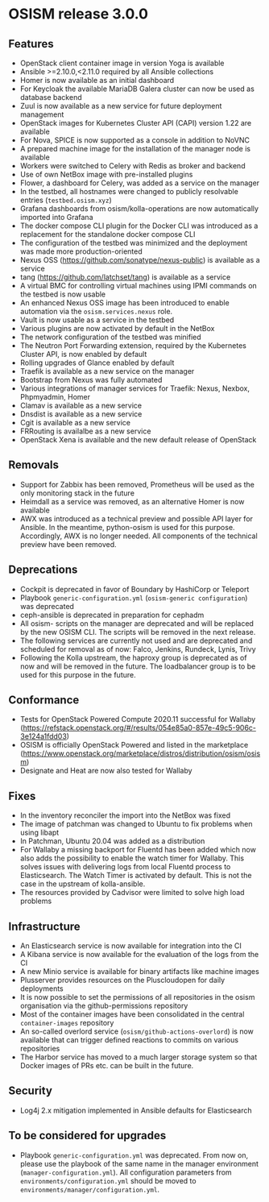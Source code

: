 # OSISM release 3.0.0

## Features

* OpenStack client container image in version Yoga is available
* Ansible >=2.10.0,<2.11.0 required by all Ansible collections
* Homer is now available as an initial dashboard
* For Keycloak the available MariaDB Galera cluster can now be used as database
  backend
* Zuul is now available as a new service for future deployment management
* OpenStack images for Kubernetes Cluster API (CAPI) version 1.22 are available
* For Nova, SPICE is now supported as a console in addition to NoVNC
* A prepared machine image for the installation of the manager node is available
* Workers were switched to Celery with Redis as broker and backend
* Use of own NetBox image with pre-installed plugins
* Flower, a dashboard for Celery, was added as a service on the manager
* In the testbed, all hostnames were changed to publicly resolvable entries (``testbed.osism.xyz``)
* Grafana dashboards from osism/kolla-operations are now automatically imported
  into Grafana
* The docker compose CLI plugin for the Docker CLI was introduced as a
  replacement for the standalone docker compose CLI
* The configuration of the testbed was minimized and the deployment was made
  more production-oriented
* Nexus OSS (https://github.com/sonatype/nexus-public) is available as a service
* tang (https://github.com/latchset/tang) is available as a service
* A virtual BMC for controlling virtual machines using IPMI commands on the
  testbed is now usable
* An enhanced Nexus OSS image has been introduced to enable automation via the
  ``osism.services.nexus`` role.
* Vault is now usable as a service in the testbed
* Various plugins are now activated by default in the NetBox
* The network configuration of the testbed was minified
* The Neutron Port Forwarding extension, required by the Kubernetes Cluster API,
  is now enabled by default
* Rolling upgrades of Glance enabled by default
* Traefik is available as a new service on the manager
* Bootstrap from Nexus was fully automated
* Various integrations of manager services for Traefik: Nexus, Nexbox, Phpmyadmin, Homer
* Clamav is available as a new service
* Dnsdist is available as a new service
* Cgit is available as a new service
* FRRouting is availalbe as a new service
* OpenStack Xena is available and the new default release of OpenStack

## Removals

* Support for Zabbix has been removed, Prometheus will be used as the only
  monitoring stack in the future
* Heimdall as a service was removed, as an alternative Homer is now available
* AWX was introduced as a technical preview and possible API layer for Ansible.
  In the meantime, python-osism is used for this purpose. Accordingly, AWX is
  no longer needed. All components of the technical preview have been removed.

## Deprecations

* Cockpit is deprecated in favor of Boundary by HashiCorp or Teleport
* Playbook ``generic-configuration.yml`` (``osism-generic configuration``) was
  deprecated
* ceph-ansible is deprecated in preparation for cephadm
* All osism- scripts on the manager are deprecated and will be replaced by
  the new OSISM CLI. The scripts will be removed in the next release.
* The following services are currently not used and are deprecated and scheduled
  for removal as of now: Falco, Jenkins, Rundeck, Lynis, Trivy
* Following the Kolla upstream, the haproxy group is deprecated as of now and will
  be removed in the future. The loadbalancer group is to be used for this
  purpose in the future.

## Conformance

* Tests for OpenStack Powered Compute 2020.11 successful for Wallaby (https://refstack.openstack.org/#/results/054e85a0-857e-49c5-906c-3e124a1fdd03)
* OSISM is officially OpenStack Powered and listed in the marketplace (https://www.openstack.org/marketplace/distros/distribution/osism/osism)
* Designate and Heat are now also tested for Wallaby

## Fixes

* In the inventory reconciler the import into the NetBox was fixed
* The image of patchman was changed to Ubuntu to fix problems when using libapt
* In Patchman, Ubuntu 20.04 was added as a distribution
* For Wallaby a missing backport for Fluentd has been added which now also adds
  the possibility to enable the watch timer for Wallaby. This solves issues with
  delivering logs from local Fluentd process to Elasticsearch. The Watch Timer is
  activated by default. This is not the case in the upstream of kolla-ansible.
* The resources provided by Cadvisor were limited to solve high load problems

## Infrastructure

* An Elasticsearch service is now available for integration into the CI
* A Kibana service is now available for the evaluation of the logs from the CI
* A new Minio service is available for binary artifacts like machine images
* Plusserver provides resources on the Pluscloudopen for daily deployments
* It is now possible to set the permissions of all repositories in the osism
  organisation via the github-permissions repository
* Most of the container images have been consolidated in the central
  ``container-images`` repository
* An so-called overlord service (``osism/github-actions-overlord``) is now
  available that can trigger defined reactions to commits on various repositories
* The Harbor service has moved to a much larger storage system so that Docker
  images of PRs etc. can be built in the future.

## Security

* Log4j 2.x mitigation implemented in Ansible defaults for Elasticsearch

## To be considered for upgrades

* Playbook ``generic-configuration.yml`` was deprecated. From now on, please
  use the playbook of the same name in the manager environment (``manager-configuration.yml``).
  All configuration parameters from ``environments/configuration.yml`` should be moved
  to ``environments/manager/configuration.yml``.
